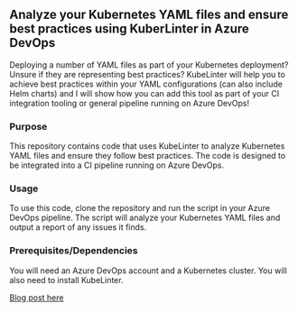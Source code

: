 ## Analyze your Kubernetes YAML files and ensure best practices using KuberLinter in Azure DevOps

Deploying a number of YAML files as part of your Kubernetes deployment? Unsure if they are representing best practices? KubeLinter will help you to achieve best practices within your YAML configurations (can also include Helm charts) and I will show how you can add this tool as part of your CI integration tooling or general pipeline running on Azure DevOps! 

### Purpose
This repository contains code that uses KubeLinter to analyze Kubernetes YAML files and ensure they follow best practices. The code is designed to be integrated into a CI pipeline running on Azure DevOps.

### Usage
To use this code, clone the repository and run the script in your Azure DevOps pipeline. The script will analyze your Kubernetes YAML files and output a report of any issues it finds.

### Prerequisites/Dependencies
You will need an Azure DevOps account and a Kubernetes cluster. You will also need to install KubeLinter.

[Blog post here](https://thomasthornton.cloud/2022/04/13/analyze-your-kubernetes-yaml-files-and-ensure-best-practices-using-kuberlinter-in-azure-devops/)